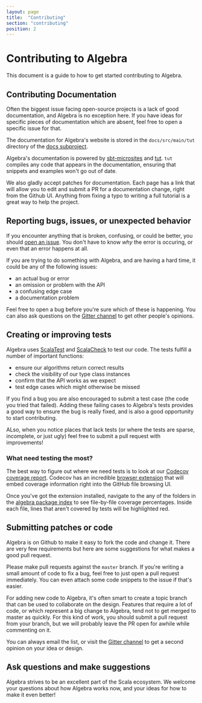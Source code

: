 ```yaml
---
layout: page
title:  "Contributing"
section: "contributing"
position: 2
---
```


# Contributing to Algebra

This document is a guide to how to get started contributing to Algebra.

## Contributing Documentation

Often the biggest issue facing open-source projects is a lack of good documentation, and Algebra is no exception here. If you have ideas for specific pieces of documentation which are absent, feel free to open a specific issue for that.

The documentation for Algebra's website is stored in the `docs/src/main/tut` directory of the [docs subproject](https://github.com/typelevel/algebra/tree/master/docs).

Algebra's documentation is powered by [sbt-microsites](https://47deg.github.io/sbt-microsites/) and [tut](https://github.com/tpolecat/tut). `tut` compiles any code that appears in the documentation, ensuring that snippets and examples won't go out of date.

We also gladly accept patches for documentation. Each page has a link that will allow you to edit and submit a PR for a documentation change, right from the Github UI. Anything from fixing a typo to writing a full tutorial is a great way to help the project.

## Reporting bugs, issues, or unexpected behavior

If you encounter anything that is broken, confusing, or could be better, you should [open an issue](https://github.com/typelevel/algebra/issues). You don't have to know *why* the error is occuring, or even that an error happens at all.

If you are trying to do something with Algebra, and are having a hard time, it could be any of the following issues:

 * an actual bug or error
 * an omission or problem with the API
 * a confusing edge case
 * a documentation problem

Feel free to open a bug before you're sure which of these is happening.  You can also ask questions on the [Gitter channel](https://gitter.im/non/algebra?utm_source=badge&utm_medium=badge&utm_campaign=pr-badge&utm_content=badge) to get other people's opinions.

## Creating or improving tests

Algebra uses [ScalaTest](www.scalatest.org) and [ScalaCheck](http://scalacheck.org/) to test our code. The tests fulfill a number of important functions:

 * ensure our algorithms return correct results
 * check the visibility of our type class instances
 * confirm that the API works as we expect
 * test edge cases which might otherwise be missed

If you find a bug you are also encouraged to submit a test case (the code you tried that failed). Adding these failing cases to Algebra's tests provides a good way to ensure the bug is really fixed, and is also a good opportunity to start contributing.

ALso, when you notice places that lack tests (or where the tests are sparse, incomplete, or just ugly) feel free to submit a pull request with improvements!

### What need testing the most?

The best way to figure out where we need tests is to look at our [Codecov coverage report](https://codecov.io/github/typelevel/algebra). Codecov has an incredible [browser extension](http://docs.codecov.io/docs/browser-extension) that will embed coverage information right into the GitHub file browsing UI.

Once you've got the extension installed, navigate to the any of the folders in the [algebra package index](https://github.com/typelevel/algebra/tree/master/core/src/main/scala/algebra) to see file-by-file coverage percentages. Inside each file, lines that aren't covered by tests will be highlighted red.

## Submitting patches or code

Algebra is on Github to make it easy to fork the code and change it.  There are very few requirements but here are some suggestions for what makes a good pull request.

Please make pull requests against the `master` branch. If you're writing a small amount of code to fix a bug, feel free to just open a pull request immediately. You can even attach some code snippets to the issue if that's easier.

For adding new code to Algebra, it's often smart to create a topic branch that can be used to collaborate on the design. Features that require a lot of code, or which represent a big change to Algebra, tend not to get merged to master as quickly. For this kind of work, you should submit a pull request from your branch, but we will probably leave the PR open for awhile while commenting on it.

You can always email the list, or visit the [Gitter channel](https://gitter.im/non/algebra?utm_source=badge&utm_medium=badge&utm_campaign=pr-badge&utm_content=badge) to get a second opinion on your idea or design.

## Ask questions and make suggestions

Algebra strives to be an excellent part of the Scala ecosystem. We welcome your questions about how Algebra works now, and your ideas for how to make it even better!
